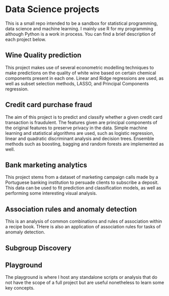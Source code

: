 # Data Science projects

This is a small repo intended to be a sandbox for statistical programming, data science and machine learning. I mainly use R for my programming although Python is a work in process. You can find a brief description of each project below.

## Wine Quality prediction

This project makes use of several econometric modelling techniques to make predictions on the quality of white wine based on certain chemical components present in each one. Linear and Ridge regressions are used, as well as subset selection methods, LASSO, and Principal Components regression.

## Credit card purchase fraud

The aim of this project is to predict and classify whether a given credit card transaction is fraudulent. The features given are principal components of the original features to preserve privacy in the data. Simple machine learning and statistical algorithms are used, such as logistic regression, linear and quadratic discriminant analysis and decision trees. Ensemble methods such as boosting, bagging and random forests are implemented as well.

## Bank marketing analytics

This project stems from a dataset of marketing campaign calls made by a Portuguese banking institution to persuade clients to subscribe a deposit. This data can be used to fit prediction and classification models, as well as performing some interesting visual analysis.

## Association rules and anomaly detection

This is an analysis of common combinations and rules of association within a recipe book. THere is also an application of association rules for tasks of anomaly detection.

## Subgroup Discovery

## Playground

The playground is where I host any standalone scripts or analysis that do not have the scope of a full project but are useful nonetheless to learn some key concepts.
